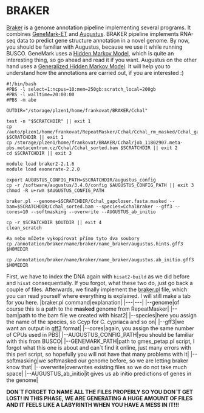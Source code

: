 # BRAKER
[Braker](https://github.com/Gaius-Augustus/BRAKER#what-is-braker) is a genome annotation pipeline implementing several programs. It combines [GeneMark-ET](https://github.com/gatech-genemark/GeneMark-EP-plus) and [Augustus](https://github.com/Gaius-Augustus/Augustus). BRAKER pipeline implements RNA-seq data to predict gene structure annotation in a novel genome.
By now, you should be familiar with Augustus, because we use it while running BUSCO.
GeneMark uses a [Hidden Markov Model](https://www.sciencedirect.com/topics/medicine-and-dentistry/hidden-markov-model), which is quite an interesting thing, so go ahead and read it if you want. Augustus on the other hand uses a [Generalized Hidden Markov Model](https://pubmed.ncbi.nlm.nih.gov/8877513/). It will help you to understand how the annotations are carried out, if you are interested :)

```
#!/bin/bash
#PBS -l select=1:ncpus=10:mem=250gb:scratch_local=200gb
#PBS -l walltime=20:00:00
#PBS -m abe

OUTDIR="/storage/plzen1/home/frankovat/BRAKER/Cchal"

test -n "$SCRATCHDIR" || exit 1
cp /auto/plzen1/home/frankovat/RepeatMasker/Cchal/Cchal_rm_masked/Cchal_gapcloser.fasta.masked $SCRATCHDIR || exit 1
cp /storage/plzen1/home/frankovat/BRAKER/Cchal/job_11802907.meta-pbs.metacentrum.cz/Cchal/Cchal_sorted.bam $SCRATCHDIR || exit 2
cd $SCRATCHDIR || exit 3

module load braker2-2.1.6
module load exonerate-2.2.0

export AUGUSTUS_CONFIG_PATH=$SCRATCHDIR/augustus_config
cp -r /software/augustus/3.4.0/config $AUGUSTUS_CONFIG_PATH || exit 3
chmod -R u+rwX $AUGUSTUS_CONFIG_PATH

braker.pl --genome=$SCRATCHDIR/Cchal_gapcloser.fasta.masked --bam=$SCRATCHDIR/Cchal_sorted.bam --species=CchalBraker --gff3 --cores=10 --softmasking --overwrite --AUGUSTUS_ab_initio

cp -r $SCRATCHDIR $OUTDIR || exit 4
clean_scratch

#a nebo můžete vykopírovat přímo tyto dva soubory
cp /annotation/braker/name/braker/name_braker/augustus.hints.gff3 $HOMEDIR

cp /annotation/braker/name/braker/name_braker/augustus.ab_initio.gff3 $HOMEDIR
```
First, we have to index the DNA again with `hisat2-build` as we did before and `hisat` consequentially. If you forgot, what these two do, just go back a couple of files.
Afterwards, we finally implement the [braker.pl](https://github.com/Gaius-Augustus/BRAKER/blob/master/scripts/braker.pl) file, which you can read yourself where everything is explained. I will still make a tab for you here.
|braker.pl command|explanation|
|---|---|
|--genome|of course this is a path to the **masked** genome from RepeatMasker|
|--bam|path to the bam file we created with hisat2|
|--species|here you assign the name of the species, so Ccyp for C. cypriaca and so on|
|--gff3|we want an output in [gff3](https://learn.gencore.bio.nyu.edu/ngs-file-formats/gff3-format/) format|
|--cores|again, you assign the same number of CPUs used in PBS|
|--AUGUSTUS_CONFIG_PATH|you should be familiar with this from BUSCO|
|--GENEMARK_PATH|path to gmes_petap.pl script, I forgot what this one is about and can´t find it online, just many errors with this perl script, so hopefully you will not have that many problems with it|
|--softmasking|we softmasked our genome before, so we are letting braker know that|
|--overwrite|overwrites existing files so we do not take much space|
|--AUGUSTUS_ab_initio|it gives us ab initio predictions of genes in the genome|

**DON´T FORGET TO NAME ALL THE FILES PROPERLY SO YOU DON´T GET LOST! IN THIS PHASE, WE ARE GENERATING A HUGE AMOUNT OF FILES AND IT FEELS LIKE A LABYRINTH WHEN YOU HAVE A MESS IN IT!!!**

